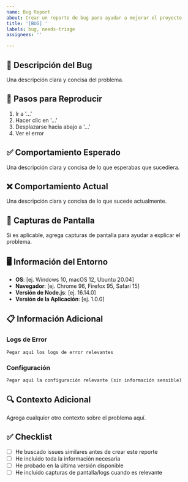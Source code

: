 ```yaml
---
name: Bug Report
about: Crear un reporte de bug para ayudar a mejorar el proyecto
title: '[BUG] '
labels: bug, needs-triage
assignees: ''

---
```


## 🐛 Descripción del Bug

Una descripción clara y concisa del problema.

## 🔄 Pasos para Reproducir

1. Ir a '...'
2. Hacer clic en '...'
3. Desplazarse hacia abajo a '...'
4. Ver el error

## ✅ Comportamiento Esperado

Una descripción clara y concisa de lo que esperabas que sucediera.

## ❌ Comportamiento Actual

Una descripción clara y concisa de lo que sucede actualmente.

## 📸 Capturas de Pantalla

Si es aplicable, agrega capturas de pantalla para ayudar a explicar el problema.

## 🖥️ Información del Entorno

- **OS**: [ej. Windows 10, macOS 12, Ubuntu 20.04]
- **Navegador**: [ej. Chrome 96, Firefox 95, Safari 15]
- **Versión de Node.js**: [ej. 16.14.0]
- **Versión de la Aplicación**: [ej. 1.0.0]

## 📋 Información Adicional

### Logs de Error
```
Pegar aquí los logs de error relevantes
```

### Configuración
```
Pegar aquí la configuración relevante (sin información sensible)
```

## 🔍 Contexto Adicional

Agrega cualquier otro contexto sobre el problema aquí.

## ✅ Checklist

- [ ] He buscado issues similares antes de crear este reporte
- [ ] He incluido toda la información necesaria
- [ ] He probado en la última versión disponible
- [ ] He incluido capturas de pantalla/logs cuando es relevante

